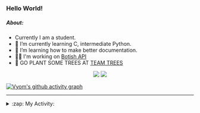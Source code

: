 ### Hello World!

##### About:
- Currently I am a student.
- 🌱 I’m currently learning C, intermediate Python.
- 🌱 I’m learning how to make better documentation.
- 👨‍💻 I'm working on [Botish API](https://github.com/Vyvy-vi/api)
- 🌱 GO PLANT SOME TREES AT [TEAM TREES](https://teamtrees.org/)

<p align="center">
  <a href="https://twitter.com/Vyvy_viM"><img target="_blank" src="https://img.shields.io/badge/twitter%20@Vyvy_viM-0D95E8?style=for-the-badge&logo=twitter&logoColor=white"/></a> 
  <a href="https://vyvy-vi.github.io/portfolio"><img target="_blank" src="https://img.shields.io/badge/-I_love_open_source-green?style=for-the-badge&logo=github&logoColor=black"/></a> 
</p>

[![Vyom's github activity graph](https://activity-graph.herokuapp.com/graph?username=Vyvy-vi)](https://github.com/ashutosh00710/github-readme-activity-graph)

---
<details>
  <summary>:zap: My Activity:</summary>
  
<!--START_SECTION:waka-->
![Code Time](http://img.shields.io/badge/Code%20Time-516%20hrs%2013%20mins-blue)

**I'm a Night 🦉** 

```text
🌞 Morning    43 commits     ██░░░░░░░░░░░░░░░░░░░░░░░   8.94% 
🌆 Daytime    122 commits    ██████░░░░░░░░░░░░░░░░░░░   25.36% 
🌃 Evening    141 commits    ███████░░░░░░░░░░░░░░░░░░   29.31% 
🌙 Night      175 commits    █████████░░░░░░░░░░░░░░░░   36.38%

```
📅 **I'm Most Productive on Sunday** 

```text
Monday       46 commits     ██░░░░░░░░░░░░░░░░░░░░░░░   9.56% 
Tuesday      78 commits     ████░░░░░░░░░░░░░░░░░░░░░   16.22% 
Wednesday    65 commits     ███░░░░░░░░░░░░░░░░░░░░░░   13.51% 
Thursday     57 commits     ███░░░░░░░░░░░░░░░░░░░░░░   11.85% 
Friday       42 commits     ██░░░░░░░░░░░░░░░░░░░░░░░   8.73% 
Saturday     59 commits     ███░░░░░░░░░░░░░░░░░░░░░░   12.27% 
Sunday       134 commits    ███████░░░░░░░░░░░░░░░░░░   27.86%

```


📊 **This Week I Spent My Time On** 

```text
🔥 Editors: 
Vim                      6 hrs 10 mins       █████████████████████████   100.0%

🐱‍💻 Projects: 
puzzle-3-Vyvy-vi         1 hr 24 mins        █████░░░░░░░░░░░░░░░░░░░░   22.8% 
puzzle-4-Vyvy-vi         1 hr 15 mins        █████░░░░░░░░░░░░░░░░░░░░   20.4% 
TEC-welcome-bot          52 mins             ███░░░░░░░░░░░░░░░░░░░░░░   14.14% 
puzzle-5---prepare-bags-o48 mins             ███░░░░░░░░░░░░░░░░░░░░░░   13.0% 
commit-your-code-bot     39 mins             ██░░░░░░░░░░░░░░░░░░░░░░░   10.77%

```


 Last Updated on 08/12/2021
<!--END_SECTION:waka-->
</details>
